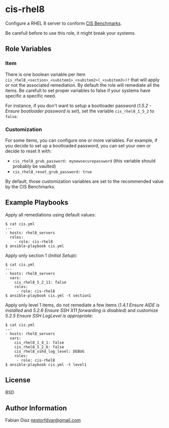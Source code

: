 # cis-rhel8

<!-- [![Build Status](https://travis-ci.org/jbertozzi/ansible-role-cis-rhel8.svg?branch=master)]
[![Ansible Role](https://img.shields.io/badge/role-jbertozzi.cis--rhel8-blue.svg)](https://galaxy.ansible.com/jbertozzi/cis-rhel8/) -->

Configure a RHEL 8 server to conform [CIS Benchmarks](https://www.cisecurity.org/benchmark/red_hat_linux/).

Be carefull before to use this role, it might break your systems.

## Role Variables

### Item

There is one boolean variable per item `cis_rhel8_<section>_<subitem1>_<subitem2>(_<subitem3>)?` that will apply or not the associated remediation. By default the role will remediate all the items. Be carefull to set proper variables to false if your systems have specific a specific need.

For instance, if you don't want to setup a bootloader password (_1.5.2 - Ensure bootloader password is set_), set the variable `cis_rhel8_1_5_2` to `false`.

### Customization

For some items, you can configure one or more variables. For example, if you decide to set up a bootloaded password, you can set your own or decide to reset it with:

* `cis_rhel8_grub_password: mynewsecurepassword` (this variable should probably be vaulted)
* `cis_rhel8_reset_grub_password: true`

By default, those customization variables are set to the recommended value by the CIS Benchmarks.


## Example Playbooks

Apply all remediations using default values:

```
$ cat cis.yml
---
- hosts: rhel8_servers
  roles:
    - role: cis-rhel8
$ ansible-playbook cis.yml
```

Apply only section 1 (_Initial Setup_):

```
$ cat cis.yml
---
- hosts: rhel8_servers
  vars:
    cis_rhel8_5_2_11: false
    roles:
     - role: cis-rhel8
$ ansible-playbook cis.yml -t section1
```

Apply only level 1 items, do not remediate a few items (_1.4.1 Ensure AIDE is installed_ and _5.2.6 Ensure SSH X11 forwarding is disabled_) and customize _5.2.5 Ensure SSH LogLevel is appropriate_:

```
$ cat cis.yml
---
- hosts: rhel8_servers
  vars:
    cis_rhel8_1_4_1: false
    cis_rhel8_5_2_6: false
    cis_rhel8_sshd_log_level: DEBUG
    roles:
     - role: cis-rhel8
$ ansible-playbook cis.yml -t level1
```

## License

BSD

## Author Information

Fabian Diaz <nestorfdvar@gmail.com>
